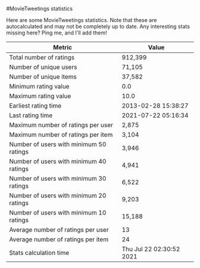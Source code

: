 #MovieTweetings statistics

Here are some MovieTweetings statistics. Note that these are autocalculated and may not be completely up to date. Any interesting stats missing here? Ping me, and I'll add them!

Metric | Value
--- | ---
Total number of ratings                 | 912,399
Number of unique users                  | 71,105
Number of unique items                  | 37,582
Minimum rating value                    | 0.0
Maximum rating value                    | 10.0
Earliest rating time                    | 2013-02-28 15:38:27
Last rating time                        | 2021-07-22 05:16:34
Maximum number of ratings per user      | 2,875
Maximum number of ratings per item      | 3,104
Number of users with minimum 50 ratings | 3,946
Number of users with minimum 40 ratings | 4,941
Number of users with minimum 30 ratings | 6,522
Number of users with minimum 20 ratings | 9,203
Number of users with minimum 10 ratings | 15,188
Average number of ratings per user      | 13
Average number of ratings per item      | 24
Stats calculation time                  | Thu Jul 22 02:30:52 2021

